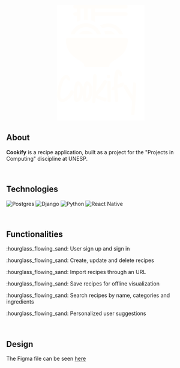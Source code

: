 <p align="center"><img src="logo.svg" alt="Cookify logo" /></p>

<h2>About</h2>
<p><b>Cookify</b> is a recipe application, built as a project for the "Projects in Computing" discipline at UNESP.</p>

<br />

<h2>Technologies</h2>
<p>
  <img src="https://img.shields.io/badge/postgres-%23336791.svg?logo=postgresql&logoColor=white&style=for-the-badge" alt="Postgres" />
  <img src="https://img.shields.io/badge/django-%23092e20.svg?logo=django&logoColor=white&style=for-the-badge" alt="Django" />
  <img src="https://img.shields.io/badge/python-%2314354c.svg?logo=python&logoColor=white&style=for-the-badge" alt="Python" />
  <img src="https://img.shields.io/badge/react_native-%2320232a.svg?style=for-the-badge&logo=react&logoColor=%2361DAFB" alt="React Native" />
</p>

<br />

<h2>Functionalities</h2>
<p>:hourglass_flowing_sand: User sign up and sign in</p>
<p>:hourglass_flowing_sand: Create, update and delete recipes</p>
<p>:hourglass_flowing_sand: Import recipes through an URL</p>
<p>:hourglass_flowing_sand: Save recipes for offline visualization</p>
<p>:hourglass_flowing_sand: Search recipes by name, categories and ingredients</p>
<p>:hourglass_flowing_sand: Personalized user suggestions</p>

<br />

<h2>Design</h2>
<p>The Figma file can be seen <a href="https://www.figma.com/file/JY80eWu76AsVt3BAmiEKTm/Cookify?node-id=1%3A26&t=lZ4f1qMpFNxzUtJS-1" target="_blank"  rel="noopener noreferrer">here</a></p>

